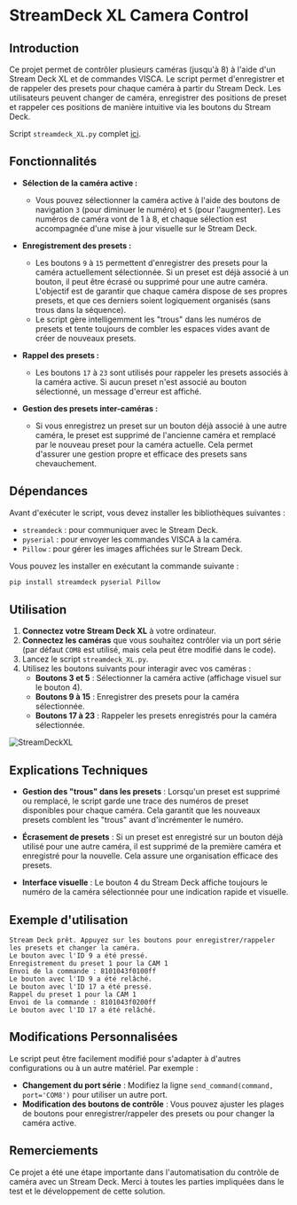 # StreamDeck XL Camera Control

## Introduction

Ce projet permet de contrôler plusieurs caméras (jusqu'à 8) à l'aide d'un Stream Deck XL et de commandes VISCA. Le script permet d'enregistrer et de rappeler des presets pour chaque caméra à partir du Stream Deck. Les utilisateurs peuvent changer de caméra, enregistrer des positions de preset et rappeler ces positions de manière intuitive via les boutons du Stream Deck.

Script `streamdeck_XL.py` complet [ici](./streamdeck_XL.py).

## Fonctionnalités

- **Sélection de la caméra active :**
  - Vous pouvez sélectionner la caméra active à l'aide des boutons de navigation `3` (pour diminuer le numéro) et `5` (pour l'augmenter). Les numéros de caméra vont de 1 à 8, et chaque sélection est accompagnée d'une mise à jour visuelle sur le Stream Deck.
  
- **Enregistrement des presets :**
  - Les boutons `9` à `15` permettent d'enregistrer des presets pour la caméra actuellement sélectionnée. Si un preset est déjà associé à un bouton, il peut être écrasé ou supprimé pour une autre caméra. L'objectif est de garantir que chaque caméra dispose de ses propres presets, et que ces derniers soient logiquement organisés (sans trous dans la séquence).
  - Le script gère intelligemment les "trous" dans les numéros de presets et tente toujours de combler les espaces vides avant de créer de nouveaux presets.

- **Rappel des presets :**
  - Les boutons `17` à `23` sont utilisés pour rappeler les presets associés à la caméra active. Si aucun preset n'est associé au bouton sélectionné, un message d'erreur est affiché.

- **Gestion des presets inter-caméras :**
  - Si vous enregistrez un preset sur un bouton déjà associé à une autre caméra, le preset est supprimé de l'ancienne caméra et remplacé par le nouveau preset pour la caméra actuelle. Cela permet d'assurer une gestion propre et efficace des presets sans chevauchement.

## Dépendances

Avant d'exécuter le script, vous devez installer les bibliothèques suivantes :

- `streamdeck` : pour communiquer avec le Stream Deck.
- `pyserial` : pour envoyer les commandes VISCA à la caméra.
- `Pillow` : pour gérer les images affichées sur le Stream Deck.

Vous pouvez les installer en exécutant la commande suivante :

```bash
pip install streamdeck pyserial Pillow
```

## Utilisation

1. **Connectez votre Stream Deck XL** à votre ordinateur.
2. **Connectez les caméras** que vous souhaitez contrôler via un port série (par défaut `COM8` est utilisé, mais cela peut être modifié dans le code).
3. Lancez le script `streamdeck_XL.py`.
4. Utilisez les boutons suivants pour interagir avec vos caméras :
   - **Boutons 3 et 5** : Sélectionner la caméra active (affichage visuel sur le bouton 4).
   - **Boutons 9 à 15** : Enregistrer des presets pour la caméra sélectionnée.
   - **Boutons 17 à 23** : Rappeler les presets enregistrés pour la caméra sélectionnée.
  
![StreamDeckXL](./imgs/StreamDeckXL.png)

## Explications Techniques

- **Gestion des "trous" dans les presets** : Lorsqu'un preset est supprimé ou remplacé, le script garde une trace des numéros de preset disponibles pour chaque caméra. Cela garantit que les nouveaux presets comblent les "trous" avant d'incrémenter le numéro.
  
- **Écrasement de presets** : Si un preset est enregistré sur un bouton déjà utilisé pour une autre caméra, il est supprimé de la première caméra et enregistré pour la nouvelle. Cela assure une organisation efficace des presets.

- **Interface visuelle** : Le bouton 4 du Stream Deck affiche toujours le numéro de la caméra sélectionnée pour une indication rapide et visuelle.

## Exemple d'utilisation

```
Stream Deck prêt. Appuyez sur les boutons pour enregistrer/rappeler les presets et changer la caméra.
Le bouton avec l'ID 9 a été pressé.
Enregistrement du preset 1 pour la CAM 1
Envoi de la commande : 8101043f0100ff
Le bouton avec l'ID 9 a été relâché.
Le bouton avec l'ID 17 a été pressé.
Rappel du preset 1 pour la CAM 1
Envoi de la commande : 8101043f0200ff
Le bouton avec l'ID 17 a été relâché.
```

## Modifications Personnalisées

Le script peut être facilement modifié pour s'adapter à d'autres configurations ou à un autre matériel. Par exemple :
- **Changement du port série** : Modifiez la ligne `send_command(command, port='COM8')` pour utiliser un autre port.
- **Modification des boutons de contrôle** : Vous pouvez ajuster les plages de boutons pour enregistrer/rappeler des presets ou pour changer la caméra active.

## Remerciements

Ce projet a été une étape importante dans l'automatisation du contrôle de caméra avec un Stream Deck. Merci à toutes les parties impliquées dans le test et le développement de cette solution.
